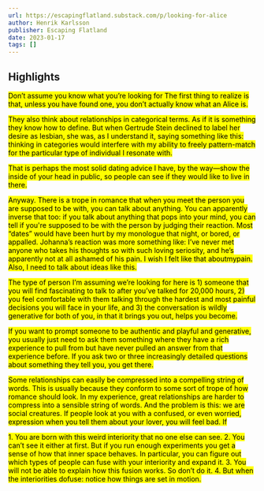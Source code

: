 ```yaml
---
url: https://escapingflatland.substack.com/p/looking-for-alice
author: Henrik Karlsson
publisher: Escaping Flatland
date: 2023-01-17
tags: []
---
```


## Highlights
<mark>Don’t assume you know what you’re looking for The first thing to realize is that, unless you have found one, you don’t actually know what an Alice is.</mark>

<mark>They also think about relationships in categorical terms. As if it is something they know how to define. But when Gertrude Stein declined to label her desire as lesbian, she was, as I understand it, saying something like this: thinking in categories would interfere with my ability to freely pattern-match for the particular type of individual I resonate with.</mark>

<mark>That is perhaps the most solid dating advice I have, by the way—show the inside of your head in public, so people can see if they would like to live in there.</mark>

<mark>Anyway. There is a trope in romance that when you meet the person you are supposed to be with, you can talk about anything. You can apparently inverse that too: if you talk about anything that pops into your mind, you can tell if you're supposed to be with the person by judging their reaction. Most “dates” would have been hurt by my monologue that night, or bored, or appalled. Johanna’s reaction was more something like: I’ve never met anyone who takes his thoughts so with such loving seriosity, and he’s apparently not at all ashamed of his pain. I wish I felt like that aboutmypain. Also, I need to talk about ideas like this.</mark>

<mark>The type of person I’m assuming we’re looking for here is 1) someone that you will find fascinating to talk to after you’ve talked for 20,000 hours, 2) you feel comfortable with them talking through the hardest and most painful decisions you will face in your life, and 3) the conversation is wildly generative for both of you, in that it brings you out, helps you become.</mark>

<mark>If you want to prompt someone to be authentic and playful and generative, you usually just need to ask them something where they have a rich experience to pull from but have never pulled an answer from that experience before. If you ask two or three increasingly detailed questions about something they tell you, you get there.</mark>

<mark>Some relationships can easily be compressed into a compelling string of words. This is usually because they conform to some sort of trope of how romance should look. In my experience, great relationships are harder to compress into a sensible string of words. And the problem is this: we are social creatures. If people look at you with a confused, or even worried, expression when you tell them about your lover, you will feel bad. If</mark>

<mark>1. You are born with this weird interiority that no one else can see. 2. You can’t see it either at first. But if you run enough experiments you get a sense of how that inner space behaves. In particular, you can figure out which types of people can fuse with your interiority and expand it. 3. You will not be able to explain how this fusion works. So don’t do it. 4. But when the interiorities dofuse: notice how things are set in motion.</mark>

